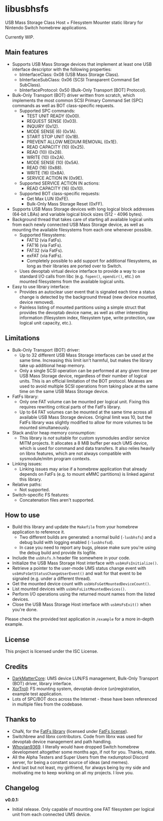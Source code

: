 ﻿# libusbhsfs
USB Mass Storage Class Host + Filesystem Mounter static library for Nintendo Switch homebrew applications.

Currently WIP.

Main features
--------------

* Supports USB Mass Storage devices that implement at least one USB interface descriptor with the following properties:
    * bInterfaceClass: 0x08 (USB Mass Storage Class).
    * bInterfaceSubClass: 0x06 (SCSI Transparent Command Set SubClass).
    * bInterfaceProtocol: 0x50 (Bulk-Only Transport [BOT] Protocol).
* Bulk-Only Transport (BOT) driver written from scratch, which implements the most common SCSI Primary Command Set (SPC) commands as well as BOT class-specific requests.
    * Supported SPC commands:
        * TEST UNIT READY (0x00).
        * REQUEST SENSE (0x03).
        * INQUIRY (0x12).
        * MODE SENSE (6) (0x1A).
        * START STOP UNIT (0x1B).
        * PREVENT ALLOW MEDIUM REMOVAL (0x1E).
        * READ CAPACITY (10) (0x25).
        * READ (10) (0x28).
        * WRITE (10) (0x2A).
        * MODE SENSE (10) (0x5A).
        * READ (16) (0x88).
        * WRITE (16) (0x8A).
        * SERVICE ACTION IN (0x9E).
    * Supported SERVICE ACTION IN actions:
        * READ CAPACITY (16) (0x10).
    * Supported BOT class-specific requests:
        * Get Max LUN (0xFE).
        * Bulk-Only Mass Storage Reset (0xFF).
* Supports USB Mass Storage devices with long logical block addresses (64-bit LBAs) and variable logical block sizes (512 - 4096 bytes).
* Background thread that takes care of starting all available logical units from each newly connected USB Mass Storage device, as well as mounting the available filesystems from each one whenever possible.
    * Supported filesystems:
        * FAT12 (via FatFs).
        * FAT16 (via FatFs).
        * FAT32 (via FatFs).
        * exFAT (via FatFs).
        * Completely possible to add support for additional filesystems, as long as their libraries are ported over to Switch.
    * Uses devoptab virtual device interface to provide a way to use standard I/O calls from libc (e.g. `fopen()`, `opendir()`, etc.) on mounted filesystems from the available logical units.
* Easy to use library interface:
    * Provides an autoclear user event that is signaled each time a status change is detected by the background thread (new device mounted, device removed).
    * Painless listing of mounted partitions using a simple struct that provides the devoptab device name, as well as other interesting information (filesystem index, filesystem type, write protection, raw logical unit capacity, etc.).

Limitations
--------------

* Bulk-Only Transport (BOT) driver:
    * Up to 32 different USB Mass Storage interfaces can be used at the same time. Increasing this limit isn't harmful, but makes the library take up additional heap memory.
    * Only a single SCSI operation can be performed at any given time per USB Mass Storage device, regardless of their number of logical units. This is an official limitation of the BOT protocol. Mutexes are used to avoid multiple SCSI operations from taking place at the same time on the same USB Mass Storage device.
* FatFs library:
    * Only one FAT volume can be mounted per logical unit. Fixing this requires rewriting critical parts of the FatFs library.
    * Up to 64 FAT volumes can be mounted at the same time across all available USB Mass Storage devices. Original limit was 10, but the FatFs library was slightly modified to allow for more volumes to be mounted simultaneously.
* Stack and/or heap memory consumption:
    * This library is *not* suitable for custom sysmodules and/or service MITM projects. It allocates a 8 MiB buffer per each UMS device, which is used for command and data transfers. It also relies heavily on libnx features, which are not always compatible with sysmodule/mitm program contexts.
* Linking issues:
    * Linking issues may arise if a homebrew application that already depends on FatFs (e.g. to mount eMMC partitions) is linked against this library.
* Relative paths:
    * Not supported.
* Switch-specific FS features:
    * Concatenation files aren't supported.

How to use
--------------

* Build this library and update the `Makefile` from your homebrew application to reference it.
    * Two different builds are generated: a normal build (`-lusbhsfs`) and a debug build with logging enabled (`-lusbhsfsd`).
    * In case you need to report any bugs, please make sure you're using the debug build and provide its logfile.
* Include the `usbhsfs.h` header file somewhere in your code.
* Initialize the USB Mass Storage Host interface with `usbHsFsInitialize()`.
* Retrieve a pointer to the user-mode UMS status change event with `usbHsFsGetStatusChangeUserEvent()` and wait for that event to be signaled (e.g. under a different thread).
* Get the mounted device count with `usbHsFsGetMountedDeviceCount()`.
* List mounted devices with `usbHsFsListMountedDevices()`.
* Perform I/O operations using the returned mount names from the listed devices.
* Close the USB Mass Storage Host interface with `usbHsFsExit()` when you're done.

Please check the provided test application in `/example` for a more in-depth example.

License
--------------

This project is licensed under the ISC License.

Credits
--------------

* [DarkMatterCore](https://github.com/DarkMatterCore): UMS device LUN/FS management, Bulk-Only Transport (BOT) driver, library interface.
* [XorTroll](https://github.com/XorTroll): FS mounting system, devoptab device (un)registration, example test application.
* Lots of SPC/BOT docs across the Internet - these have been referenced in multiple files from the codebase.

Thanks to
--------------

* ChaN, for the [FatFs library](http://elm-chan.org/fsw/ff/00index_e.html) (licensed under [FatFs license](http://elm-chan.org/fsw/ff/doc/appnote.html#license)).
* Switchbrew and libnx contributors. Code from libnx was used for devoptab device management and path handling.
* [Whovian9369](https://github.com/Whovian9369). I literally would have dropped Switch homebrew development altogether some months ago, if not for you. Thanks, mate.
* All the Alpha Testers and Super Users from the nxdumptool Discord server, for being a constant source of ideas (and memes).
* And last but not least, my girlfriend, for always being by my side and motivating me to keep working on all my projects. I love you.

Changelog
--------------

**v0.0.1:**

* Initial release. Only capable of mounting one FAT filesystem per logical unit from each connected UMS device.
